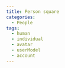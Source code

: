 ```yaml
---
title: Person square
categories:
  - People
tags:
  - human
  - individual
  - avatar
  - userModel
  - account
---
```

